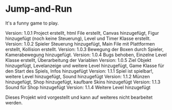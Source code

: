 # Jump-and-Run
It's a funny game to play.

Version: 1.0.1 Project erstellt, html File erstellt, Canvas hinzugefügt, Figur hinzugefügt (noch keine Steuerung), Level und Timer Klasse erstellt.
Version: 1.0.2 Spieler Steuerung hinzugefügt, Main File mit Plattformen erstellt, Kollision erstellt.
Version: 1.0.3 Bewegung der Boxen durch Spieler, Kamerabewegung hinzugefügt.
Version: 1.0.4 Bugs behoben, Einzelne Level Klasse erstellt, Überarbeitung der Variablen
Version: 1.0.5 Ziel Objekt hinzugefügt, Levelanzeige und weitere Level hinzugefügt, Game Klasse für den Start des Spiels, Infos hinzugefügt
Version: 1.1.1 Spiel ist spielbar!, weitere Level hinzugefügt, Sound hinzugefügt
Version: 1.1.2 Münzen hinzugefügt, Shop hinzugefügt, kaufbare Skins hinzugefügt
Version: 1.1.3 Sound für Shop hinzugefügt
Version: 1.1.4 Weitere Level hinzugefügt

Dieses Projekt wird vorgestellt und kann auf weiteres nicht bearbeitet werden.
